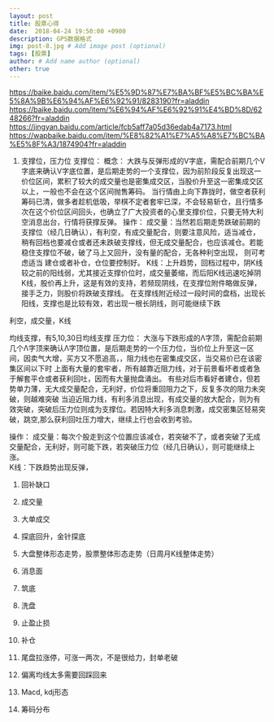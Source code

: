```yaml
---
layout: post
title: 股票心得
date:  2018-04-24 19:50:00 +0900  
description: GPS数据格式
img: post-8.jpg # Add image post (optional)
tags: [股票]
author: # Add name author (optional)
other: true
---
```

https://baike.baidu.com/item/%E5%9D%87%E7%BA%BF%E5%BC%BA%E5%8A%9B%E6%94%AF%E6%92%91/8283190?fr=aladdin
https://baike.baidu.com/item/%E6%94%AF%E6%92%91%E4%BD%8D/6248266?fr=aladdin
https://jingyan.baidu.com/article/fcb5aff7a05d36edab4a7173.html
https://wapbaike.baidu.com/item/%E8%82%A1%E7%A5%A8%E7%BC%BA%E5%8F%A3/1874904?fr=aladdin

1. 支撑位，压力位
支撑位：
概念：
大跌与反弹形成的V字底，需配合前期几个V字底来确认V字底位置，是后期走势的一个支撑位，因为前阶段反复出现这一价位区间，累积了较大的成交量也是密集成交区，当股价升至这一密集成交区以上，一般也不会在这个区间抛售筹码。
当行情由上向下靠拢时，做空者获利筹码已清，做多者趁机低吸，举棋不定者套牢已深，不会轻易斩仓，且行情多次在这个价位区间回头，也确立了广大投资者的心里支撑价位，只要无特大利空消息出台，行情将获撑反弹。
操作：
成交量：当然若后期走势跌破前期的支撑位（经几日确认），有利空，有成交量配合，则要注意风险，适当减仓，稍有回档也要减仓或者还未跌破支撑线，但无成交量配合，也应该减仓。若能稳住支撑位不破，破了马上又回升，没有量的配合，无各种利空出现，
        则可考虑适当 建仓或者补仓，仓位要控制好。
   K线：上升趋势，回档过程中，阴K线较之前的阳线弱，尤其接近支撑价位时，成交量萎缩，而后阳K线迅速吃掉阴K线，股价再上升，这是有效的支持，若频现阴线，在支撑位附件略做反弹，接手乏力，则股价将跌破支撑线。
     在支撑线附近经过一段时间的盘档，出现长阳线，支撑也是比较有效，若出现一根长阴线，则可能继续下跌


利空，成交量，K线


均线支撑，有5,10,30日均线支撑
压力位：
大涨与下跌形成的Λ字顶，需配合前期几个Λ字顶来确认Λ字顶位置，是后期走势的一个压力位，当价位上升至这一区间，因卖气大增，买方又不愿追高，，阻力线也在密集成交区，当交易价已在该密集区间以下时
上面有大量的套牢者，所有越靠近阻力线，对于前景看坏者或者急于解套平仓或者获利回吐，因而有大量抛盘涌出。
有些对后市看好者建仓，但若势单力薄，无大成交量配合，无利好，价位将重回阻力之下，反复多次的阻力未突破，则越难突破
当迫近阻力线，有利多消息出现，有成交量的放大配合，则为有效突破，突破后压力位则成为支撑位。若因特大利多消息刺激，成交密集区轻易突破，跳空,那么获利回吐压力增大，继续上行也会收到考验。

操作：
成交量：每次个股走到这个位置应该减仓，若突破不了，或者突破了无成交量配合，无利好，则可能下跌，若突破压力位（经几日确认），则可能继续上涨。<br>
   K线：下跌趋势出现反弹，


1. 回补缺口

1. 成交量

1. 大单成交

1. 探底回升，金针探底

1. 大盘整体形态走势，股票整体形态走势（日周月K线整体走势）

1. 消息面

1. 筑底

1. 洗盘

1. 止盈止损

1. 补仓

1. 尾盘拉涨停，可涨一两次，不是很给力，封单老破

1. 偏离均线太多需要回踩回来

1. Macd, kdj形态

1. 筹码分布
